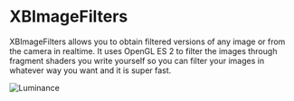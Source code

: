 # XBImageFilters

XBImageFilters allows you to obtain filtered versions of any image or from the camera in realtime. It uses OpenGL ES 2 to filter the images through fragment shaders you write yourself so you can filter your images in whatever way you want and it is super fast.

![Luminance](http://xissburg.com/images/XBImageFilters.png "In this screenshot of the sample we have on the top half of the screen a regular UIImageView with contentMode set to UIViewContentModeTop, and on the bottom half a XBFilteredImageView with the same image with contentMode set to UIViewContentModeBottom and a filter [a GLSL fragment shader] that outputs the luminance of the pixel color")
